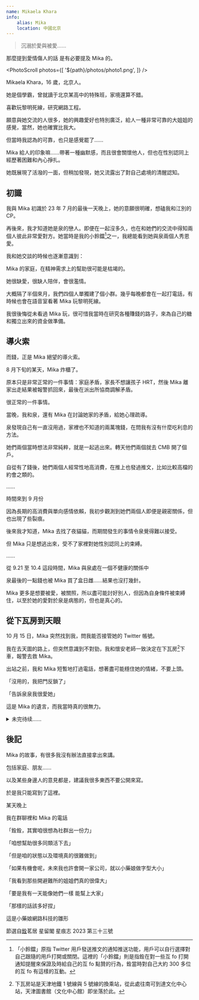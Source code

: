```yaml
---
name: Mikaela Khara
info:
    alias: Mika
    location: 中國北京
---
```


> 沉溺於愛與被愛……

那麼提到愛情傷人的話 是有必要提及 Mika 的。

<blockquote><CapDownQuote messages={[[
"但是遇到泉泉之後 我才知道能有人陪著是件多幸福的事。”", "“可現在我又要失去她……”"],
 ["“我不想再一個人走下去了”", "“一個人好痛苦 看不到希望”"],
  ["“在嗎銓銓……”", "“我把我推特的帳號密碼交給你可以嘛……”"], 
  ["“有點苦……”", "“泉妹要出發去日本了 可能是在登機 告訴她我愛她”"], 
  ["“我買了杯冰淇淋 一會肚子難受了就吃一口壓一下”", "“不會痛苦的 不會的”"]]} />
  </blockquote>

<PhotoScroll photos={[
'${path}/photos/photo1.png',
]} />

Mikaela Khara，16 歲，北京人。

她是個學霸，曾就讀于北京某高中的特殊班，家境還算不錯。

喜歡玩黎明死線，研究網路工程。

願意與她交流的人很多，她的興趣愛好也特別廣泛，給人一種非常可靠的大姐姐的感覺，當然，她也確實比我大。

但當時我認為的可靠，也只是感覺罷了……

Mika 給人的印象嘛……帶著一種幽默感，而且很會關懷他人，但也在性別認同上經歷著困難和內心掙扎。

她既展現了活潑的一面，但稍加發現，她又流露出了對自己處境的清醒認知。

## 初識

我與 Mika 初識於 23 年 7 月的最後一天晚上，她的意願很明確，想磕我和江別的 CP。

再後來，我才知道她是泉的戀人。即便在一起沒多久，也在和她們的交流中得知兩個人彼此非常愛對方。她當時是我的小鈴鐺[^1]之一，我總能看到她與泉兩個人秀恩愛。

我和她交談的時候也逐漸意識到：

Mika 的家庭，在精神需求上的幫助很可能是枯竭的。

她很缺愛，很缺人陪伴，會很濫情。

大概隔了半個來月，我們四個人單獨建了個小群。幾乎每晚都會在一起打電話，有時候也會在語音室看著 Mika 玩黎明死線。

我很後悔從未看過 Mika 玩，很可惜我當時在研究各種賺錢的路子，來為自己的糖和獨立出來的資金做準備。

## 導火索

而錢，正是 Mika 絕望的導火索。

8 月下旬的某天，Mika 炸櫃了。

原本只是非常正常的一件事情：家庭矛盾，家長不想讓孩子 HRT，然後 Mika 離家出走結果被報警抓回來，最後在派出所協商調解矛盾。

很正常的一件事情。

當晚，我和泉，還有 Mika 在討論她家的矛盾，給她心理疏導。

泉發現自己有一直沒用過，家裡也不知道的兩萬塊錢，在問我有沒有什麼吃利息的方法。

她們兩個當時想法非常純粹，就是一起逃出來。轉天他們兩個就去 CMB 開了個戶。

自從有了錢後，她們兩個人經常性地高消費，在推上也發過推文，比如比較高檔的約會之類的。

……

時間來到 9 月份

因為長期的高消費與單向感情依賴，我初步觀測到她們兩個人即便是親密關係，但也出現了些裂痕。

後來我才知道，Mika 去找了夜貓貓，而期間發生的事情令泉覺得難以接受。

但 Mika 只是想逃出來，受不了家裡對她性別認同上的束縛。

……

從 9.21 至 10.4 這段時間，Mika 與泉處在一個不健康的關係中

泉最後的一點錢也被 Mika 買了盒日雌……結果也沒打幾針。

Mika 更多是想要被愛，被關照，所以盡可能討好別人，但因為自身條件被束縛住，以至於她的愛對於泉是病態的，但也是真心的。

## 從下瓦房到天眼

10 月 15 日，Mika 突然找到我，問我能否接管她的 Twitter 帳號。

我在去天圖的路上，但突然意識到不對勁，我和懷安老師一致決定在下瓦房[^2]下車，報警去救 Mika。

出站之前，我和 Mika 短暫地打過電話，想著盡可能穩住她的情緒，不要上頭。

「沒用的，我把門反鎖了」

「告訴泉泉我很愛她」

這是 Mika 的遺言，而我當時真的很無力。

<details>
<summary>未完待续……</summary>

我真正得到 Mika 逝世的消息 是在 10 月 24 日。

鑒於之前比賽晉級，我去了三岔河口。

少年宮裡不讓停車，於是我們在天眼下的停車場裡換上衣服。

結果……剛下車就收到了消息。

「沒搶救回來。」

「這是永樂橋，上面架着天眼，是一個約會的好地方。如果可以的話，什麼時候來這邊玩，我請你們坐～」

「謝謝銓銓～打算過段時間想來坐一次欸，到時候銓銓一起嘛？」

這是我腦中，望着天眼的回憶，這一切仿佛凍結住了。強忍着痛苦，即便沒發揮好，但我完成了賽程中的最後一次演出。

後來，問起了友人她對 Mika 的印象：

> 我感覺 Mika 也是個可憐的孩子，應該是沒有安全感，想有人可以依靠。
>
> 很多經歷都和她很類似。
>
> 身上全都是在家裡被打留下的疤，我看了都想哭。
>
> 我想她應該……算是含冤而死，真的感覺她死的時候不像是解脫。
>
> 據我的經驗來看，死之前還是想得到愛，有個人能線下過去抱住她都好。
>
> 本來我是可以的……
>
> 我之前說好的 12 月過去要和她過聖誕節。要包餃子，吃水煮蝦。
>
> 感覺她有一段時間像是在求我過去一樣。

三岔河口，沿着子牙河和北運河一路北上，可以抵達北京。

而如今，我站在三岔河口，過往美好的記憶與思緒交匯於此。

她的突然離開，讓一切戛然而止，仿佛所有未完成的故事都被凍結在那個瞬間。那些約定——

包餃子、過聖誕節……

——如今都成了無處寄託的夢。

我想，Mika 並不是真正想離開這個世界，她只是太渴望有人能聽見她內心的呐喊，能擁抱她，給她一個停靠的港灣。在這個複雜的世界裡，她活得太清醒，卻又太孤獨。那些她不斷掩飾的痛苦，最終像洪水般將她吞沒。

「如果當時我能早點意識到，再堅定一點，是不是一切都會不同？」這個問題像夢魘般徘徊在腦海。可是時間無情地向前，留給我們的只有遺憾和無盡的思念。

站在三岔河口，寒風拂面，眼前是連綿不斷的河流——它們匯聚、分流，又不斷地向前流去，像生命本身一樣無法回頭。

Mika 說過：「希望有一天能一起坐在天眼上看風景。」

我知道，她或許再也看不到那天的景色了。但她的故事、她的愛、她那不被理解的執着，永遠會留在那些記得她的人心裡。

愛從未走遠，只是我們再也無法親口對她說了。

</details>

## 後記

Mika 的故事，有很多我沒有辦法直接拿出來講。

包括家庭、朋友……

以及某些身邊人的意見都是，建議我很多東西不要公開來寫。

於是我只能寫到了這裡。

某天晚上

我在群聊裡和 Mika 的電話

「銓銓，其實咱很想為社群出一份力」

「咱想幫助很多同類活下去」

「但是咱的狀態以及環境真的很難做到」

「如果有機會呢，未來我也許會開一家公司，就以小藥娘做字型大小」

「我看到那些開避難所的姐姐們真的很偉大」

「要是我有一天能像她們一樣 能幫上大家」

「那樣的話該多好捏」

這是小藥娘網路科技的雛形

節選自[銓](https://twitter.com/ryq59)茗居 星留閣 星痕志 2023 第三十三號

[^1]: 「小鈴鐺」原指 Twitter 用戶發送推文的通知推送功能，用戶可以自行選擇對自己跟隨的用戶打開或關閉。這裡的「小鈴鐺」則是指銓在對一些互 fo 打開通知提醒來保證及時給自己的互 fo 點贊的行為，銓當時對自己大約 300 多位的互 fo 有這樣的互動。

[^2]: 下瓦房站是天津地鐵 1 號線與 5 號線的換乘站，從此處往南可到達文化中心站，天津圖書館（文化中心館）即坐落於此。
